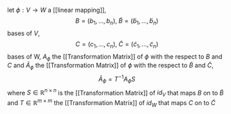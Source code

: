 let $\phi: V \rightarrow W$ a [[linear mapping]], 
$$
B = (b_1, ..., b_n), \; \tilde{B} = (\tilde{b}_1, ..., \tilde{b}_n)
$$
bases of $V$,
$$
C = (c_1, ..., c_n), \; \tilde{C} = (\tilde{c}_1, ..., \tilde{c}_n)
$$
bases of W, $A_\phi$ the [[Transformation Matrix]] of $\phi$ with the respect to $B$ and $C$ and $\tilde{A}_\phi$ the [[Transformation Matrix]] of $\phi$ with the respect to $\tilde{B}$ and $\tilde{C}$,
$$
\tilde{A}_\phi = T^{-1}A_\phi S
$$
where $S \in \mathbb{R}^{n \times n}$ is the [[Transformation Matrix]] of $id_V$ that maps $B$ on to $\tilde{B}$ and $T \in \mathbb{R}^{m \times m}$ the [[Transformation Matrix]] of $id_W$ that maps $C$ on to $\tilde{C}$  